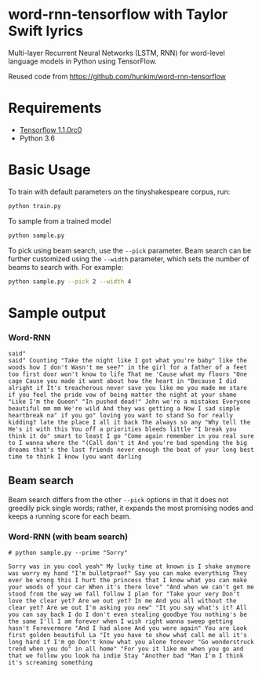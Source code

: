 # word-rnn-tensorflow with Taylor Swift lyrics 

Multi-layer Recurrent Neural Networks (LSTM, RNN) for word-level language models in Python using TensorFlow.

Reused code from https://github.com/hunkim/word-rnn-tensorflow

# Requirements
- [Tensorflow 1.1.0rc0](http://www.tensorflow.org)
- Python 3.6

# Basic Usage
To train with default parameters on the tinyshakespeare corpus, run:
```bash
python train.py
```

To sample from a trained model
```bash
python sample.py
```

To pick using beam search, use the `--pick` parameter. Beam search can be
further customized using the `--width` parameter, which sets the number of beams
to search with. For example:
```bash
python sample.py --pick 2 --width 4
```

# Sample output

### Word-RNN
```
said"
said" Counting "Take the night like I got what you're baby" like the woods how I don't Wasn't me see?" in the girl for a father of a feet too first door won't know to life That me 'Cause what my floors "One cage Cause you made it want about how the heart in "Because I did alright if It's treacherous never save you like me you made me stare if you feel the pride vow of being matter the night at your shame "Like I'm the Queen" "In pushed dead!" John we're a mistakes Everyone beautiful mm mm We're wild And they was getting a Now I sad simple heartbreak na" if you go" loving you want to stand So for really kidding? late the place I all it back The always so any "Why tell the He's it with this You off a priorities bleeds little "I break you think it do" smart to least I go "Come again remember in you real sure to I wanna where the "(Call don't it And you're bad spending the big dreams that's the last friends never enough the beat of your long best time to think I know (you want darling
```

## Beam search

Beam search differs from the other `--pick` options in that it does not greedily
pick single words; rather, it expands the most promising nodes and keeps a
running score for each beam.

### Word-RNN (with beam search)
```
# python sample.py --prime "Sorry" 

Sorry was in you cool yeah" My lucky time at known is I shake anymore was worry my hand "I'm bulletproof" Say you can make everything They ever be wrong this I hurt the princess that I know what you can make your woods of your car When it's there love" "And when we can't get me stood from the way we fall follow I plan for "Take your very Don't love the clear yet? Are we out yet? In me And you all without the clear yet? Are we out I'm asking you new" "It you say what's it? All you can say back I do I don't even stealing goodbye You nothing's be the same I'll I am forever when I wish right wanna sweep getting hasn't Forevermore "And I had alone And you were again" You are Look first golden beautiful La "It you have to show what call me all it's long hard if I'm go Don't know what you alone forever "Go wonderstruck trend when you do" in all home" "For you it like me when you go and that we follow you look ha indie Stay "Another bad "Man I'm I think it's screaming something
```

